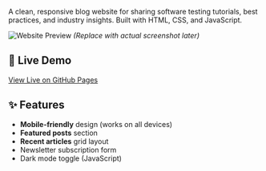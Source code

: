 A clean, responsive blog website for sharing software testing tutorials, best practices, and industry insights. Built with HTML, CSS, and JavaScript.

![Website Preview](https://via.placeholder.com/800x400?text=Testing+Blog+Preview) *(Replace with actual screenshot later)*

## 🚀 Live Demo
[View Live on GitHub Pages](https://your-username.github.io/testing-blog)

## ✨ Features
- **Mobile-friendly** design (works on all devices)
- **Featured posts** section
- **Recent articles** grid layout
- Newsletter subscription form
- Dark mode toggle (JavaScript)
